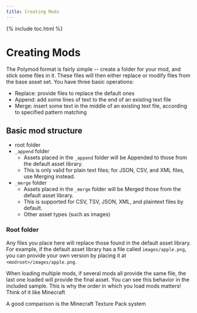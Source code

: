 ```yaml
---
title: Creating Mods
---
```

{% include toc.html %}

# Creating Mods

The Polymod format is fairly simple -- create a folder for your mod, and stick some files in it. These files will then either replace or modify files from the base asset set. You have three basic operations:

* Replace: provide files to replace the default ones
* Append: add some lines of text to the end of an existing text file
* Merge: insert some text in the middle of an existing text file, according to specified pattern matching

## Basic mod structure

- root folder
- `_append` folder
    - Assets placed in the `_append` folder will be Appended to those from the default asset library.
    - This is only valid for plain text files; for JSON, CSV, and XML files, use Merging instead.
- `_merge` folder
    - Assets placed in the `_merge` folder will be Merged those from the default asset library.
    - This is supported for CSV, TSV, JSON, XML, and plaintext files by default.
    - Other asset types (such as images)


### Root folder

Any files you place here will replace those found in the default asset library. For example, if the default asset library has a file called `images/apple.png`, you can provide your own version by placing it at `<modroot>/images/apple.png`.

When loading multiple mods, if several mods all provide the same file, the last one loaded will provide the final asset. You can see this behavior in the included sample. This is why the order in which you load mods matters! Think of it like Minecraft

A good comparison is the Minecraft Texture Pack system